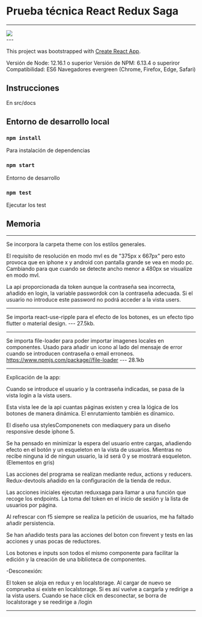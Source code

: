 # Prueba técnica React Redux Saga

---
<div classname="center">
<img src="https://i.ibb.co/w6XHtGC/reduxsaga-Test.png" >
</div>
---

This project was bootstrapped with [Create React App](https://github.com/facebook/create-react-app).

Versión de Node: 12.16.1 o superior
Versión de NPM: 6.13.4 o superiror
Compatibilidad: ES6 Navegadores evergreen (Chrome, Firefox, Edge, Safari)

## Instrucciones
En src/docs

## Entorno de desarrollo local

### `npm install`
Para instalación de dependencias

### `npm start`
Entorno de desarrollo

### `npm test`
Ejecutar los test

## Memoria
---
Se incorpora la carpeta theme con los estilos generales.

El requisito de resolución en modo mvl es de "375px x 667px" pero esto provoca que en iphone x y android con pantalla grande se vea en modo pc.
Cambiando para que cuando se detecte ancho menor a 480px se visualize en modo mvl. 

La api proporcionada da token aunque la contraseña sea incorrecta,
añadido en login, la variable passwordok con la contraseña adecuada.
Si el usuario no introduce este password no podrá acceder a la vista users.

---

Se importa react-use-ripple para el efecto de los botones, es un efecto tipo flutter o material design.  --- 27.5kb.

---
Se importa file-loader para poder importar imagenes locales en componentes.
Usado para añadir un icono al lado del mensaje de error cuando se introducen contraseña o email erroneos.
https://www.npmjs.com/package//file-loader --- 28.1kb

---

Explicación de la app:

Cuando se introduce el usuario y la contraseña indicadas, se pasa de la vista login a la vista users.

Esta vista lee de la api cuantas páginas existen y crea la lógica de los botones de manera dinámica. El enrutamiento también es dínamico.

El diseño usa stylesComponenets con mediaquery para un diseño responsive desde iphone 5.

Se ha pensado en minimizar la espera del usuario entre cargas, añadiendo efecto en el botón y un esqueleton en la vista de usuarios.
Mientras no recibe ninguna id de ningun usuario, la id será 0 y se mostrará esqueleton. (Elementos en gris)

Las acciones del programa se realizan mediante redux, actions y reducers.
Redux-devtools añadido en la configuración de la tienda de redux.

Las acciones iniciales ejecutan reduxsaga para llamar a una función que recoge los endpoints. La toma del token en el inicio de sesión y la lista de usuarios por página.

Al refrescar con f5 siempre se realiza la petición de usuarios, me ha faltado añadir persistencia. 

Se han añadido tests para las acciones del boton con firevent y tests en las acciones y unas pocas de reductores.

Los botones e inputs son todos el mismo componente para facilitar la edición y la creación de una biblioteca de componentes. 

-Desconexión:

El token se aloja en redux y en localstorage. Al cargar de nuevo se comprueba si existe en localstorage. Si es así vuelve  a cargarla y redirige a la vista users.
Cuando se hace click en desconectar, se borra de localstorage y se reedirige a /login

---
